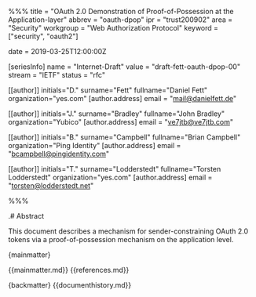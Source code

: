 %%%
title = "OAuth 2.0 Demonstration of Proof-of-Possession at the Application-layer"
abbrev = "oauth-dpop"
ipr = "trust200902"
area = "Security"
workgroup = "Web Authorization Protocol"
keyword = ["security", "oauth2"]

date = 2019-03-25T12:00:00Z

[seriesInfo]
name = "Internet-Draft"
value = "draft-fett-oauth-dpop-00"
stream = "IETF"
status = "rfc"
    
[[author]]
initials="D."
surname="Fett"
fullname="Daniel Fett"
organization="yes.com"
    [author.address]
    email = "mail@danielfett.de"

[[author]]
initials="J."
surname="Bradley"
fullname="John Bradley"
organization="Yubico"
    [author.address]
    email = "ve7jtb@ve7jtb.com"

[[author]]
initials="B."
surname="Campbell"
fullname="Brian Campbell"
organization="Ping Identity"
    [author.address]
    email = "bcampbell@pingidentity.com"

[[author]]
initials="T."
surname="Lodderstedt"
fullname="Torsten Lodderstedt"
organization="yes.com"
    [author.address]
    email = "torsten@lodderstedt.net"

%%%

.# Abstract 

This document describes a mechanism for sender-constraining OAuth 2.0
tokens via a proof-of-possession mechanism on the application level.

{mainmatter}

{{mainmatter.md}}
{{references.md}}

{backmatter}
{{documenthistory.md}}
